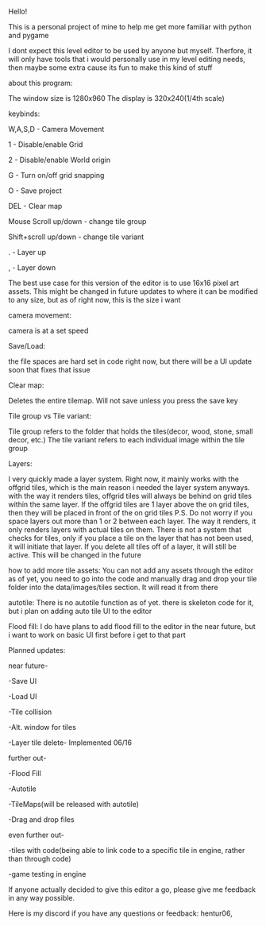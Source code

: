 Hello!

This is a personal project of mine to help me get more familiar with python and pygame

I dont expect this level editor to be used by anyone but myself. Therfore, it will only have tools that i would personally use in my level editing needs, then maybe some extra cause its fun to make this kind of stuff

about this program:

The window size is 1280x960
The display is 320x240(1/4th scale)

keybinds:

W,A,S,D - Camera Movement

1 - Disable/enable Grid

2 - Disable/enable World origin

G - Turn on/off grid snapping

O - Save project

DEL - Clear map

Mouse Scroll up/down - change tile group

Shift+scroll up/down - change tile variant

. - Layer up

, - Layer down


The best use case for this version of the editor is to use 16x16 pixel art assets.
This might be changed in future updates to where it can be modified to any size, but as of right now, this is the size i want

camera movement:

camera is at a set speed

Save/Load:

the file spaces are hard set in code right now, but there will be a UI update soon that fixes that issue

Clear map:

Deletes the entire tilemap. Will not save unless you press the save key

Tile group vs Tile variant:

Tile group refers to the folder that holds the tiles(decor, wood, stone, small decor, etc.)
The tile variant refers to each individual image within the tile group

Layers:

I very quickly made a layer system. Right now, it mainly works with the offgrid tiles, which is the main reason i needed the layer system anyways.
with the way it renders tiles, offgrid tiles will always be behind on grid tiles within the same layer. If the
offgrid tiles are 1 layer above the on grid tiles, then they will be placed in front of the on grid tiles
P.S. Do not worry if you space layers out more than 1 or 2 between each layer. The way it renders, it only renders layers with actual tiles on them.
There is not a system that checks for tiles, only if you place a tile on the layer that has not been used, it will initiate that layer. If you delete all tiles off of a
layer, it will still be active. This will be changed in the future

how to add more tile assets:
You can not add any assets through the editor as of yet, you need to go into the code and manually drag and drop your tile folder into the data/images/tiles section. It will read it from there

autotile:
There is no autotile function as of yet. there is skeleton code for it, but i plan on adding auto tile UI to the editor

Flood fill:
I do have plans to add flood fill to the editor in the near future, but i want to work on basic UI first before i get to that part

Planned updates:

near future- 

-Save UI

-Load UI

-Tile collision

-Alt. window for tiles

-Layer tile delete- Implemented 06/16

further out-

-Flood Fill

-Autotile

-TileMaps(will be released with autotile)

-Drag and drop files




even further out-

-tiles with code(being able to link code to a specific tile in engine, rather than through code)

-game testing in engine

If anyone actually decided to give this editor a go, please give me feedback in any way possible.

Here is my discord if you have any questions or feedback: hentur06,




